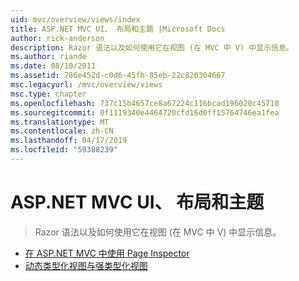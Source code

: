 ```yaml
---
uid: mvc/overview/views/index
title: ASP.NET MVC UI、 布局和主题 |Microsoft Docs
author: rick-anderson
description: Razor 语法以及如何使用它在视图 (在 MVC 中 V) 中显示信息。
ms.author: riande
ms.date: 08/10/2011
ms.assetid: 786e452d-c0d6-45fb-85eb-22c820304667
msc.legacyurl: /mvc/overview/views
msc.type: chapter
ms.openlocfilehash: 737c15b4657ce8a67224c116bcad196020c45710
ms.sourcegitcommit: 0f1119340e4464720cfd16d0ff15764746ea1fea
ms.translationtype: MT
ms.contentlocale: zh-CN
ms.lasthandoff: 04/17/2019
ms.locfileid: "59388239"
---
```

# <a name="aspnet-mvc-ui-layouts-and-themes"></a>ASP.NET MVC UI、 布局和主题

> Razor 语法以及如何使用它在视图 (在 MVC 中 V) 中显示信息。


- [在 ASP.NET MVC 中使用 Page Inspector](using-page-inspector-in-aspnet-mvc.md)
- [动态类型化视图与强类型化视图](dynamic-v-strongly-typed-views.md)
